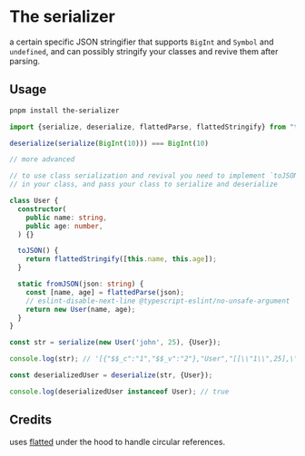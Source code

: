 # The serializer

a certain specific JSON stringifier that supports `BigInt` and `Symbol` and `undefined`, and can possibly stringify your classes and revive them after parsing.

## Usage

```bash
pnpm install the-serializer
```

```ts
import {serialize, deserialize, flattedParse, flattedStringify} from "the-serializer";

deserialize(serialize(BigInt(10))) === BigInt(10)

// more advanced

// to use class serialization and revival you need to implement `toJSON` and `fromJSON`
// in your class, and pass your class to serialize and deserialize

class User {
  constructor(
    public name: string,
    public age: number,
  ) {}

  toJSON() {
    return flattedStringify([this.name, this.age]);
  }

  static fromJSON(json: string) {
    const [name, age] = flattedParse(json);
    // eslint-disable-next-line @typescript-eslint/no-unsafe-argument
    return new User(name, age);
  }
}

const str = serialize(new User('john', 25), {User}); 

console.log(str); // '[{"$$_c":"1","$$_v":"2"},"User","[[\\"1\\",25],\\"john\\"]"]'

const deserializedUser = deserialize(str, {User});

console.log(deserializedUser instanceof User); // true
```

## Credits

uses [flatted](https://www.npmjs.com/package/flatted) under the hood to handle circular references.
